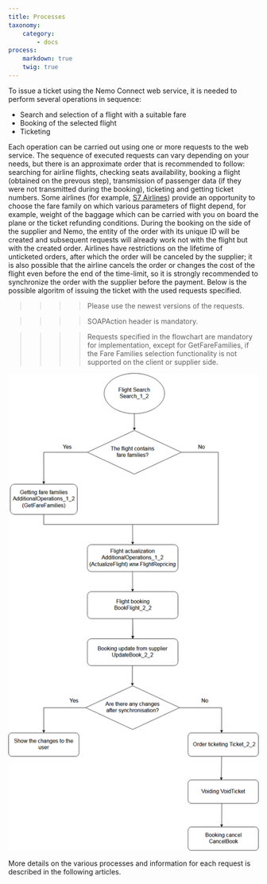 ```yaml
---
title: Processes
taxonomy:
    category:
        - docs
process:
    markdown: true
    twig: true
---
```


To issue a ticket using the Nemo Connect web service, it is needed to perform several operations in sequence:

- Search and selection of a flight with a suitable fare
- Booking of the selected flight
- Ticketing

Each operation can be carried out using one or more requests to the web service. The sequence of executed requests can vary depending on your needs, but there is an approximate order that is recommended to follow: searching for airline flights, checking seats availability, booking a flight (obtained on the prevous step), transmission of passenger data (if they were not transmitted during the booking), ticketing and getting ticket numbers. Some airlines (for example, [S7 Airlines](https://www.s7.ru/home/info/fares.dot)) provide an opportunity to choose the fare family on which various parameters of flight depend, for example, weight of the baggage which can be carried with you on board the plane or the ticket refunding conditions. During the booking on the side of the supplier and Nemo, the entity of the order with its unique ID will be created and subsequent requests will already work not with the flight but with the created order. Airlines have restrictions on the lifetime of unticketed orders, after which the order will be canceled by the supplier; it is also possible that the airline cancels the order or changes the cost of the flight even before the end of the time-limit, so it is strongly recommended to synchronize the order with the supplier before the payment. Below is the possible algoritm of issuing the ticket with the used requests specified. 

>>>> Please use the newest versions of the requests.

>>>>SOAPAction header is mandatory.

>>>> Requests specified in the flowchart are mandatory for implementation, except for GetFareFamilies, if the Fare Families selection functionality is not supported on the client or supplier side.

![](Nemo2workflowEN_New1.png)

More details on the various processes and information for each request is described in the following articles.
